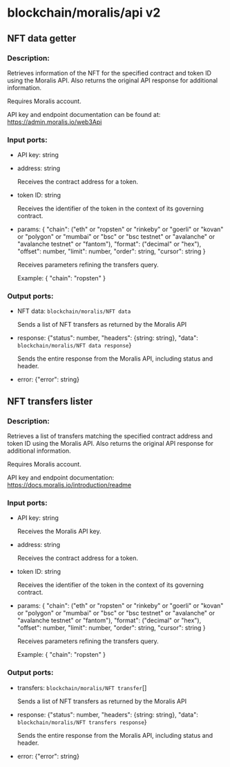 # blockchain/moralis/api v2

## NFT data getter

### Description:
Retrieves information of the NFT for the specified contract and token ID using the Moralis API. Also returns the original API response for additional information.

Requires Moralis account.

API key and endpoint documentation can be found at:
https://admin.moralis.io/web3Api

### Input ports: 
* API key: string

* address: string

    Receives the contract address for a token.


* token ID: string

    Receives the identifier of the token in the context of its governing contract.


* params: {
  "chain": ("eth" or "ropsten" or "rinkeby" or "goerli" or "kovan" or "polygon" or "mumbai" or "bsc" or "bsc testnet" or "avalanche" or "avalanche testnet" or "fantom"),
  "format": ("decimal" or "hex"),
  "offset": number,
  "limit": number,
  "order": string,
  "cursor": string
}

    Receives parameters refining the transfers query.
    
    Example:
    {
      "chain": "ropsten"
    }


### Output ports: 
* NFT data: `blockchain/moralis/NFT data`

    Sends a list of NFT transfers as returned by the Moralis API


* response: {"status": number, "headers": {string: string}, "data": `blockchain/moralis/NFT data response`}

    Sends the entire response from the Moralis API, including status and header.


* error: {"error": string}



## NFT transfers lister

### Description:
Retrieves a list of transfers matching the specified contract address and token ID using the Moralis API. Also returns the original API response for additional information.

Requires Moralis account.

API key and endpoint documentation:
https://docs.moralis.io/introduction/readme

### Input ports: 
* API key: string

    Receives the Moralis API key.


* address: string

    Receives the contract address for a token.


* token ID: string

    Receives the identifier of the token in the context of its governing contract.


* params: {
  "chain": ("eth" or "ropsten" or "rinkeby" or "goerli" or "kovan" or "polygon" or "mumbai" or "bsc" or "bsc testnet" or "avalanche" or "avalanche testnet" or "fantom"),
  "format": ("decimal" or "hex"),
  "offset": number,
  "limit": number,
  "order": string,
  "cursor": string
}

    Receives parameters refining the transfers query.
    
    Example:
    {
      "chain": "ropsten"
    }


### Output ports: 
* transfers: `blockchain/moralis/NFT transfer`[]

    Sends a list of NFT transfers as returned by the Moralis API


* response: {"status": number, "headers": {string: string}, "data": `blockchain/moralis/NFT transfers response`}

    Sends the entire response from the Moralis API, including status and header.


* error: {"error": string}

